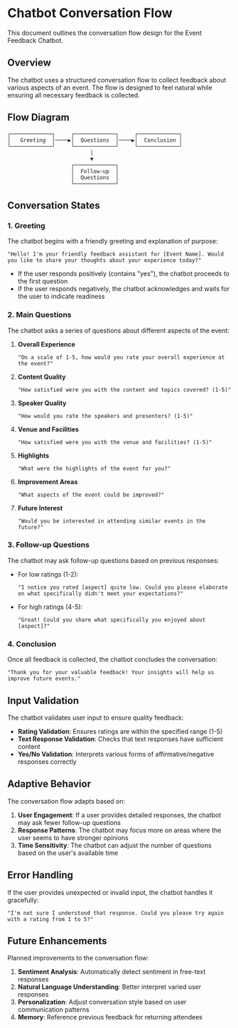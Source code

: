 # Chatbot Conversation Flow

This document outlines the conversation flow design for the Event Feedback Chatbot.

## Overview

The chatbot uses a structured conversation flow to collect feedback about various aspects of an event. The flow is designed to feel natural while ensuring all necessary feedback is collected.

## Flow Diagram

```
┌─────────────┐     ┌─────────────┐     ┌─────────────┐
│   Greeting  │────▶│  Questions  │────▶│  Conclusion │
└─────────────┘     └─────────────┘     └─────────────┘
                          │
                          ▼
                    ┌─────────────┐
                    │  Follow-up  │
                    │  Questions  │
                    └─────────────┘
```

## Conversation States

### 1. Greeting

The chatbot begins with a friendly greeting and explanation of purpose:

```
"Hello! I'm your friendly feedback assistant for [Event Name]. Would you like to share your thoughts about your experience today?"
```

- If the user responds positively (contains "yes"), the chatbot proceeds to the first question
- If the user responds negatively, the chatbot acknowledges and waits for the user to indicate readiness

### 2. Main Questions

The chatbot asks a series of questions about different aspects of the event:

1. **Overall Experience**
   ```
   "On a scale of 1-5, how would you rate your overall experience at the event?"
   ```

2. **Content Quality**
   ```
   "How satisfied were you with the content and topics covered? (1-5)"
   ```

3. **Speaker Quality**
   ```
   "How would you rate the speakers and presenters? (1-5)"
   ```

4. **Venue and Facilities**
   ```
   "How satisfied were you with the venue and facilities? (1-5)"
   ```

5. **Highlights**
   ```
   "What were the highlights of the event for you?"
   ```

6. **Improvement Areas**
   ```
   "What aspects of the event could be improved?"
   ```

7. **Future Interest**
   ```
   "Would you be interested in attending similar events in the future?"
   ```

### 3. Follow-up Questions

The chatbot may ask follow-up questions based on previous responses:

- For low ratings (1-2):
  ```
  "I notice you rated [aspect] quite low. Could you please elaborate on what specifically didn't meet your expectations?"
  ```

- For high ratings (4-5):
  ```
  "Great! Could you share what specifically you enjoyed about [aspect]?"
  ```

### 4. Conclusion

Once all feedback is collected, the chatbot concludes the conversation:

```
"Thank you for your valuable feedback! Your insights will help us improve future events."
```

## Input Validation

The chatbot validates user input to ensure quality feedback:

- **Rating Validation**: Ensures ratings are within the specified range (1-5)
- **Text Response Validation**: Checks that text responses have sufficient content
- **Yes/No Validation**: Interprets various forms of affirmative/negative responses correctly

## Adaptive Behavior

The conversation flow adapts based on:

1. **User Engagement**: If a user provides detailed responses, the chatbot may ask fewer follow-up questions
2. **Response Patterns**: The chatbot may focus more on areas where the user seems to have stronger opinions
3. **Time Sensitivity**: The chatbot can adjust the number of questions based on the user's available time

## Error Handling

If the user provides unexpected or invalid input, the chatbot handles it gracefully:

```
"I'm not sure I understood that response. Could you please try again with a rating from 1 to 5?"
```

## Future Enhancements

Planned improvements to the conversation flow:

1. **Sentiment Analysis**: Automatically detect sentiment in free-text responses
2. **Natural Language Understanding**: Better interpret varied user responses
3. **Personalization**: Adjust conversation style based on user communication patterns
4. **Memory**: Reference previous feedback for returning attendees 